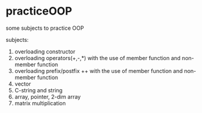 # practiceOOP
some subjects to practice OOP

subjects:
1. overloading constructor
2. overloading operators(+,-,*)
   with the use of member function and non-member function
3. overloading prefix/postfix ++
   with the use of member function and non-member function
4. vector
5. C-string and string
6. array, pointer, 2-dim array
7. matrix multiplication

